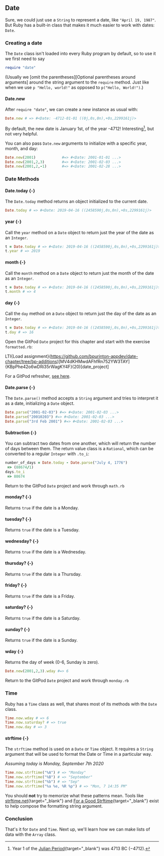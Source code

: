 ## Date

Sure, we could just use a `String` to represent a date, like `"April 19, 1987"`. But Ruby has a built-in class that makes it much easier to work with dates: `Date`.

### Creating a date

The `Date` class isn't loaded into every Ruby program by default, so to use it we first need to say

```ruby
require "date"
```

(Usually we [omit the parentheses][Optional parentheses around arguments] around the string argument to the `require` method. Just like when we use `p "Hello, world!"` as opposed to `p("Hello, World!")`.)

#### Date.new

After `require "date"`, we can create a new instance as usual with:

```ruby
Date.new # => #<Date: -4712-01-01 ((0j,0s,0n),+0s,2299161j)>
```

By default, the new date is January 1st, of the year -4712! Interesting[^julian], but not very helpful.

[^julian]: Year 1 of the [Julian Period](https://en.wikipedia.org/wiki/Julian_day){target="_blank"} was 4713 BC (−4712).

You can also pass `Date.new` arguments to initialize with a specific year, month, and day:

```ruby
Date.new(2001)            #=> #<Date: 2001-01-01 ...>
Date.new(2001,2,3)        #=> #<Date: 2001-02-03 ...>
Date.new(2001,2,-1)       #=> #<Date: 2001-02-28 ...>
```

### Date Methods

#### Date.today {-}

The `Date.today` method returns an object initialized to the current date.

```ruby
Date.today # => #<Date: 2019-04-16 ((2458590j,0s,0n),+0s,2299161j)>
```

#### year {-}

Call the `year` method on a `Date` object to return just the year of the date as an `Integer`.

```ruby
t = Date.today # => #<Date: 2019-04-16 ((2458590j,0s,0n),+0s,2299161j)>
t.year # => 2019
```
#### month {-}

Call the `month` method on a `Date` object to return just the month of the date as an `Integer`.

```ruby
t = Date.today # => #<Date: 2019-04-16 ((2458590j,0s,0n),+0s,2299161j)>
t.month # => 4
```

#### day {-}

Call the `day` method on a `Date` object to return just the day of the date as an `Integer`.

```ruby
t = Date.today # => #<Date: 2019-04-16 ((2458590j,0s,0n),+0s,2299161j)>
t.day # => 16
```

<div class="proj" markdown="1">

  Open the GitPod `Date` project for this chapter and start with the exercise `formatted.rb`:

  LTI{Load assignment}(https://github.com/bpurinton-appdev/date-chapter/tree/bp-additions)[MV4dKHMwdAFhfRn752YW3TAY]{KBpPhe42o6wDRi35rWagKY4F}(20)[date_project] 
  
  For a GitPod refresher, [see here](#start-gitpod-project).
</div>

#### Date.parse {-}

The `Date.parse()` method accepts a `String` argument and tries to interpret it as a date, initializing a `Date` object.

```ruby
Date.parse("2001-02-03") #=> #<Date: 2001-02-03 ...>
Date.parse("20010203") #=> #<Date: 2001-02-03 ...>
Date.parse("3rd Feb 2001") #=> #<Date: 2001-02-03 ...>
```

#### Subtraction {-}

You can subtract two dates from one another, which will return the number of days between them. The return value class is a `Rational`, which can be converted to a regular `Integer` with `.to_i`:

```ruby
number_of_days = Date.today - Date.parse("July 4, 1776")
 => (88674/1)
days.to_i
 => 88674
```

<div class="proj" markdown="1">
  
  Return to the GitPod `Date` project and work through `math.rb`
</div>

#### monday? {-}

Returns `true` if the date is a Monday.

#### tuesday? {-}

Returns `true` if the date is a Tuesday.

#### wednesday? {-}

Returns `true` if the date is a Wednesday.

#### thursday? {-}

Returns `true` if the date is a Thursday.

#### friday? {-}

Returns `true` if the date is a Friday.

#### saturday? {-}

Returns `true` if the date is a Saturday.

#### sunday? {-}

Returns `true` if the date is a Sunday.

#### wday {-}

Returns the day of week (0-6, Sunday is zero).

```ruby
Date.new(2001,2,3).wday #=> 6
```

<div class="proj" markdown="1">
  
  Return to the GitPod `Date` project and work through `monday.rb`
</div>

### Time

Ruby has a `Time` class as well, that shares most of its methods with the `Date` class.

```ruby
Time.now.wday # => 6
Time.now.saturday? # => true
Time.now.day # => 3
```

#### strftime {-}

The `strftime` method is used on a `Date` or `Time` object. It requires a `String` argument that will be used to format the Date or Time in a particular way.


_Assuming today is Monday, September 7th 2020_

```ruby
Time.now.strftime("%A") # => "Monday"
Time.now.strftime("%B") # => "September"
Time.now.strftime("%b") # => "Sep"
Time.now.strftime("%a %e, %R %p") # => "Mon, 7 14:35 PM"
```

You should **not** try to memorize what these patterns mean. Tools like [strftime.net](http://www.strftime.net){target="_blank"} and [For a Good Strftime](https://www.foragoodstrftime.com/){target="_blank"} exist to help compose the formatting string argument.

###  Conclusion

That's it for `Date` and `Time`. Next up, we'll learn how we can make lists of data with the `Array` class.